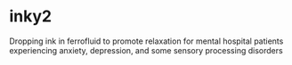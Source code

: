 # inky2
Dropping ink in ferrofluid to promote relaxation for mental hospital patients experiencing anxiety, depression, and some sensory processing disorders
